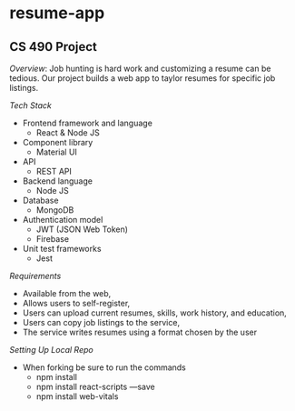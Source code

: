# resume-app
## CS 490 Project
*Overview*: Job hunting is hard work and customizing a resume can be tedious. Our project builds a web app to taylor resumes for specific job listings. 

*Tech Stack*
- Frontend framework and language
  - React & Node JS
- Component library
  - Material UI
- API
  - REST API
- Backend language
  - Node JS
- Database
  - MongoDB
- Authentication model
  - JWT (JSON Web Token)
  - Firebase
- Unit test frameworks
  - Jest

*Requirements*
- Available from the web, 
- Allows users to self-register, 
- Users can upload current resumes, skills, work history, and education,
- Users can copy job listings to the service,
- The service writes resumes using a format chosen by the user

*Setting Up Local Repo*
- When forking be sure to run the commands
  - npm install
  - npm install react-scripts —save
  - npm install web-vitals
